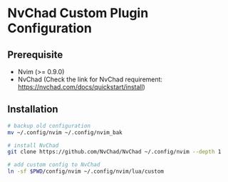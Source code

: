 # NvChad Custom Plugin Configuration

## Prerequisite

- Nvim (>= 0.9.0)
- NvChad (Check the link for NvChad requirement: https://nvchad.com/docs/quickstart/install)

## Installation

```bash
# backup old configuration
mv ~/.config/nvim ~/.config/nvim_bak

# install NvChad
git clone https://github.com/NvChad/NvChad ~/.config/nvim --depth 1

# add custom config to NvChad
ln -sf $PWD/config/nvim ~/.config/nvim/lua/custom
```
